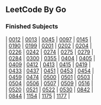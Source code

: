 ## LeetCode By Go

### Finished Subjects

| [0012](https://github.com/Harpsichord1207/GoLeetCode/blob/main/src/subs/12.go) | [0013](https://github.com/Harpsichord1207/GoLeetCode/blob/main/src/subs/13.go) | [0045](https://github.com/Harpsichord1207/GoLeetCode/blob/main/src/subs/45.go) | [0097](https://github.com/Harpsichord1207/GoLeetCode/blob/main/src/subs/97.go) | [0145](https://github.com/Harpsichord1207/GoLeetCode/blob/main/src/subs/145.go) |  
| [0190](https://github.com/Harpsichord1207/GoLeetCode/blob/main/src/subs/190.go) | [0199](https://github.com/Harpsichord1207/GoLeetCode/blob/main/src/subs/199.go) | [0201](https://github.com/Harpsichord1207/GoLeetCode/blob/main/src/subs/201.go) | [0202](https://github.com/Harpsichord1207/GoLeetCode/blob/main/src/subs/202.go) | [0204](https://github.com/Harpsichord1207/GoLeetCode/blob/main/src/subs/204.go) |  
| [0226](https://github.com/Harpsichord1207/GoLeetCode/blob/main/src/subs/226.go) | [0242](https://github.com/Harpsichord1207/GoLeetCode/blob/main/src/subs/242.go) | [0274](https://github.com/Harpsichord1207/GoLeetCode/blob/main/src/subs/274.go) | [0275](https://github.com/Harpsichord1207/GoLeetCode/blob/main/src/subs/275.go) | [0279](https://github.com/Harpsichord1207/GoLeetCode/blob/main/src/subs/279.go) |  
| [0284](https://github.com/Harpsichord1207/GoLeetCode/blob/main/src/subs/284.go) | [0300](https://github.com/Harpsichord1207/GoLeetCode/blob/main/src/subs/300.go) | [0355](https://github.com/Harpsichord1207/GoLeetCode/blob/main/src/subs/355.go) | [0404](https://github.com/Harpsichord1207/GoLeetCode/blob/main/src/subs/404.go) | [0405](https://github.com/Harpsichord1207/GoLeetCode/blob/main/src/subs/405.go) |  
| [0409](https://github.com/Harpsichord1207/GoLeetCode/blob/main/src/subs/409.go) | [0412](https://github.com/Harpsichord1207/GoLeetCode/blob/main/src/subs/412.go) | [0413](https://github.com/Harpsichord1207/GoLeetCode/blob/main/src/subs/413.go) | [0415](https://github.com/Harpsichord1207/GoLeetCode/blob/main/src/subs/415.go) | [0419](https://github.com/Harpsichord1207/GoLeetCode/blob/main/src/subs/419.go) |  
| [0433](https://github.com/Harpsichord1207/GoLeetCode/blob/main/src/subs/433.go) | [0437](https://github.com/Harpsichord1207/GoLeetCode/blob/main/src/subs/437.go) | [0451](https://github.com/Harpsichord1207/GoLeetCode/blob/main/src/subs/451.go) | [0453](https://github.com/Harpsichord1207/GoLeetCode/blob/main/src/subs/453.go) | [0454](https://github.com/Harpsichord1207/GoLeetCode/blob/main/src/subs/454.go) |  
| [0459](https://github.com/Harpsichord1207/GoLeetCode/blob/main/src/subs/459.go) | [0474](https://github.com/Harpsichord1207/GoLeetCode/blob/main/src/subs/474.go) | [0500](https://github.com/Harpsichord1207/GoLeetCode/blob/main/src/subs/500.go) | [0501](https://github.com/Harpsichord1207/GoLeetCode/blob/main/src/subs/501.go) | [0503](https://github.com/Harpsichord1207/GoLeetCode/blob/main/src/subs/503.go) |  
| [0504](https://github.com/Harpsichord1207/GoLeetCode/blob/main/src/subs/504.go) | [0506](https://github.com/Harpsichord1207/GoLeetCode/blob/main/src/subs/506.go) | [0507](https://github.com/Harpsichord1207/GoLeetCode/blob/main/src/subs/507.go) | [0509](https://github.com/Harpsichord1207/GoLeetCode/blob/main/src/subs/509.go) | [0516](https://github.com/Harpsichord1207/GoLeetCode/blob/main/src/subs/516.go) |  
| [0520](https://github.com/Harpsichord1207/GoLeetCode/blob/main/src/subs/520.go) | [0521](https://github.com/Harpsichord1207/GoLeetCode/blob/main/src/subs/521.go) | [0522](https://github.com/Harpsichord1207/GoLeetCode/blob/main/src/subs/522.go) | [0530](https://github.com/Harpsichord1207/GoLeetCode/blob/main/src/subs/530.go) | [0842](https://github.com/Harpsichord1207/GoLeetCode/blob/main/src/subs/842.go) |  
| [0844](https://github.com/Harpsichord1207/GoLeetCode/blob/main/src/subs/844.go) | [1154](https://github.com/Harpsichord1207/GoLeetCode/blob/main/src/subs/1154.go) | [1175](https://github.com/Harpsichord1207/GoLeetCode/blob/main/src/subs/1175.go) | [1177](https://github.com/Harpsichord1207/GoLeetCode/blob/main/src/subs/1177.go) |